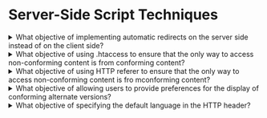 # Server-Side Script Techniques

<details>
  <summary>What objective of implementing automatic redirects on the server side instead of on the client side?</summary>

The objective of this technique is to avoid confusion that may be caused when two new pages are loaded in quick succession because on page redirects to another. Some user agents supprt the use of the HTML meta element to redirect the user to another page after a specified number of seconds. This makes a page inaccessible to some users, especially users with screen readers. Server-side technologies provide methods to implement redirects in a way that does not confuse users. A server-side script or configuration file can cause the server to send an appropriate HTTP response with a status code in the 3xx range and a Location header with another URL. When the browser recives this response, the location bar changes and the browser makes a request with the new URL.

**Procedure:**

1. Find each link or programmatic reference to another page or Web page.
2. For each link or programmatic reference to a URI in the set of Web pages being evaluated, check if the referenced Web page contains code that causes a client-side redirct.
3. For each link or programmatic reference to a URI in the set of Web pages being evaluated, check if the referenced URI does not cause a redirect OR causes a server-side redirect without a time-out.

[More >>](https://www.w3.org/WAI/WCAG22/Techniques/server-side-script/SVR1)

</details>

<details>
  <summary>What objective of using .htaccess to ensure that the only way to access non-conforming content is from conforming content?</summary>

The objective of this technique is to ensure that users can always acess an accessible version of the content when non-conforming versions are also available. Whenever content is provided in a format that does not conform to WCAG, the site as a whole can still conform if alternate versions of the inaccessible content are provided. Conformatnce Requirement 4 requires that alternate versions can be derived from the nonconforming content or from its URI.

**Procedure:**

1. Identify pages that do not conform to WCAG at the conformance Level claimed where accessible alternatives are served based on the use of .htaccess files.
2. Visit the URI of the non-conforming content.
3. Verify that the resulting page is one of the following:

- a conforming alternate version for the non-conforming content.
- a page that includes a link to both the conforming alternate version and the non-conforming content.

[More >>](https://www.w3.org/WAI/WCAG22/Techniques/server-side-script/SVR2)

</details>

<details>
  <summary>What objective of using HTTP referer to ensure that the only way to access non-conforming content is fro mconforming content?</summary>

The objective of this technique is to ensure that users can obtain an accessible version of content where both non-conformgin and conforming versions are provided.

**Procedure:**

1. Identify pages that do not conform to WCAG at the conformance Level claimed where accessible alternatives are served based on HTTP Referrer.
2. Visit the URI of the non-conforming content.
3. Verify that the resulting page is one of the following:

- a conforming alternate version for the non-conforming content.
- a page that includes a link to both the conforming alternate version and the non-conforming content.

[More >>](https://www.w3.org/WAI/WCAG22/Techniques/server-side-script/SVR3)

</details>

<details>
  <summary>What objective of allowing users to provide preferences for the display of conforming alternate versions?</summary>

The objective of this technique is to provide a mechanism for users to select a preference for an alternate conforming version of a Web page.

**Procedure:**

1. Change a preference for how pages on the site are displayed.
2. Check that the preference itself or a link to that page where it can be set can be reached from each non-conforming page.
3. Check that Web pages are displayed according to the selected preference.
4. Check that when the preference(s) are set, the Web page confroms as claimed.
5. Verify that the resulting page is a conformaing alternate version for the original page.

[More >>](https://www.w3.org/WAI/WCAG22/Techniques/server-side-script/SVR4)

</details>

<details>
  <summary>What objective of specifying the default language in the HTTP header?</summary>

The objective of this technique is to provide information on the primary language or languages in a Web page, in order to identify the audience of the content. The Content-Language HTTP header can contain a list of one or more language codes, which can be used for language negotiation between a user agent and a server. If the language preferences in a user agent are set correctly, language negotiation can help the user to find a language version of the content that suits their preferences.

**Procedure:**

1. Use a Live HTTP Header viewer to find the value of the Content-Language header.
2. Check that this value matches the default language of the Web page.

[More >>](https://www.w3.org/WAI/WCAG22/Techniques/server-side-script/SVR5)

</details>

